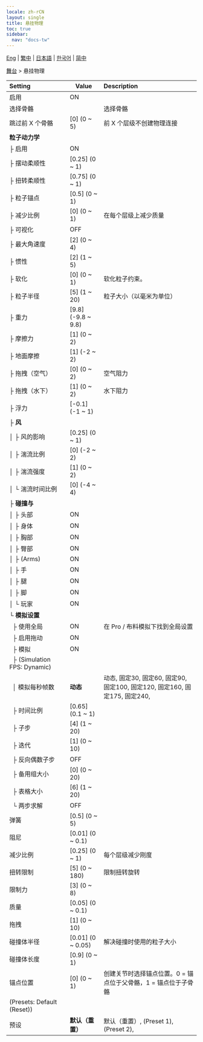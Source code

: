 ```yaml
---
locale: zh-rCN
layout: single
title: 悬挂物理
toc: true
sidebar:
  nav: "docs-tw"
---
```

[Eng](/dancexr/menu/2025.4/stage/cloth_physics) | [繁中](/tw/dancexr/menu/2025.4/stage/cloth_physics) | [日本語](/jp/dancexr/menu/2025.4/stage/cloth_physics) | [한국어](/kr/dancexr/menu/2025.4/stage/cloth_physics) | [简中](/zh/dancexr/menu/2025.4/stage/cloth_physics)

[舞台](../menu#舞台) > 悬挂物理



| Setting | Value | Description |
| :--- | --- | :--- |
| 启用 | ON | 
| 选择骨骼 || 选择骨骼
| 跳过前 X 个骨骼 | [0] (0 ~ 5) | 前 X 个层级不创建物理连接
| **粒子动力学** | | 
| ├&nbsp;启用 | ON | 
| ├&nbsp;摆动柔顺性 | [0.25] (0 ~ 1) | 
| ├&nbsp;扭转柔顺性 | [0.75] (0 ~ 1) | 
| ├&nbsp;粒子锚点 | [0.5] (0 ~ 1) | 
| ├&nbsp;减少比例 | [0] (0 ~ 1) | 在每个层级上减少质量
| ├&nbsp;可视化 | OFF | 
| ├&nbsp;最大角速度 | [2] (0 ~ 4) | 
| ├&nbsp;惯性 | [2] (1 ~ 5) | 
| ├&nbsp;软化 | [0] (0 ~ 1) | 软化粒子约束。
| ├&nbsp;粒子半径 | [5] (1 ~ 20) | 粒子大小（以毫米为单位）
| ├&nbsp;重力 | [9.8] (-9.8 ~ 9.8) | 
| ├&nbsp;摩擦力 | [1] (0 ~ 2) | 
| ├&nbsp;地面摩擦 | [1] (-2 ~ 2) | 
| ├&nbsp;拖拽（空气） | [0] (0 ~ 2) | 空气阻力
| ├&nbsp;拖拽（水下） | [1] (0 ~ 2) | 水下阻力
| ├&nbsp;浮力 | [-0.1] (-1 ~ 1) | 
| ├&nbsp;**风** | | 
| │&nbsp;├&nbsp;风的影响 | [0.25] (0 ~ 1) | 
| │&nbsp;├&nbsp;湍流比例 | [0] (-2 ~ 2) | 
| │&nbsp;├&nbsp;湍流强度 | [1] (0 ~ 2) | 
| │&nbsp;└&nbsp;湍流时间比例 | [0] (-4 ~ 4) | 
| ├&nbsp;**碰撞与** | | 
| │&nbsp;├&nbsp;头部 | ON | 
| │&nbsp;├&nbsp;身体 | ON | 
| │&nbsp;├&nbsp;胸部 | ON | 
| │&nbsp;├&nbsp;臀部 | ON | 
| │&nbsp;├&nbsp;(Arms) | ON | 
| │&nbsp;├&nbsp;手 | ON | 
| │&nbsp;├&nbsp;腿 | ON | 
| │&nbsp;├&nbsp;脚 | ON | 
| │&nbsp;└&nbsp;玩家 | ON | 
| └&nbsp;**模拟设置** | | 
| &nbsp;&nbsp;├&nbsp;使用全局 | ON | 在 Pro / 布料模拟下找到全局设置
| &nbsp;&nbsp;├&nbsp;启用拖动 | ON | 
| &nbsp;&nbsp;├&nbsp;模拟 | ON | 
| &nbsp;&nbsp;├&nbsp;(Simulation FPS: Dynamic) || 
| &nbsp;&nbsp;│&nbsp;模拟每秒帧数 | **动态** | 动态, 固定30, 固定60, 固定90, 固定100, 固定120, 固定160, 固定175, 固定240,  |
| &nbsp;&nbsp;├&nbsp;时间比例 | [0.65] (0.1 ~ 1) | 
| &nbsp;&nbsp;├&nbsp;子步 | [4] (1 ~ 20) | 
| &nbsp;&nbsp;├&nbsp;迭代 | [1] (0 ~ 10) | 
| &nbsp;&nbsp;├&nbsp;反向偶数子步 | OFF | 
| &nbsp;&nbsp;├&nbsp;备用组大小 | [0] (0 ~ 20) | 
| &nbsp;&nbsp;├&nbsp;表格大小 | [6] (1 ~ 20) | 
| &nbsp;&nbsp;└&nbsp;两步求解 | OFF | 
| 弹簧 | [0.5] (0 ~ 5) | 
| 阻尼 | [0.01] (0 ~ 0.1) | 
| 减少比例 | [0.25] (0 ~ 1) | 每个层级减少刚度
| 扭转限制 | [5] (0 ~ 180) | 限制扭转旋转
| 限制力 | [3] (0 ~ 8) | 
| 质量 | [0.05] (0 ~ 0.1) | 
| 拖拽 | [1] (0 ~ 10) | 
| 碰撞体半径 | [0.01] (0 ~ 0.05) | 解决碰撞时使用的粒子大小
| 碰撞体长度 | [0.9] (0 ~ 1) | 
| 锚点位置 | [0] (0 ~ 1) | 创建关节时选择锚点位置。0 = 锚点位于父骨骼，1 = 锚点位于子骨骼
| (Presets: Default (Reset)) || 
| 预设 | **默认（重置）** | 默认（重置）, (Preset 1), (Preset 2),  |

